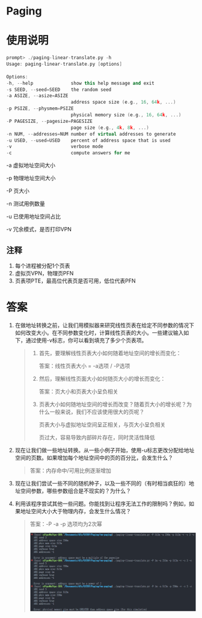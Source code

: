 # Paging

# 使用说明

```cpp
prompt> ./paging-linear-translate.py -h
Usage: paging-linear-translate.py [options]

Options:
-h, --help              show this help message and exit
-s SEED, --seed=SEED    the random seed
-a ASIZE, --asize=ASIZE 
                        address space size (e.g., 16, 64k, ...)
-p PSIZE, --physmem=PSIZE
                        physical memory size (e.g., 16, 64k, ...)
-P PAGESIZE, --pagesize=PAGESIZE
                        page size (e.g., 4k, 8k, ...)
-n NUM, --addresses=NUM number of virtual addresses to generate
-u USED, --used=USED    percent of address space that is used
-v                      verbose mode
-c                      compute answers for me
```

-a 虚拟地址空间大小

-p 物理地址空间大小

-P 页大小

-n 测试用例数量

-u 已使用地址空间占比

-v 冗余模式，是否打印VPN

## 注释

1. 每个进程被分配1个页表
2. 虚拟页VPN，物理页PFN
3. 页表项PTE，最高位代表页是否可用，低位代表PFN

# 答案

1. 在做地址转换之前，让我们用模拟器来研究线性页表在给定不同参数的情况下如何改变大小。在不同参数变化时，计算线性页表的大小。一些建议输入如下，通过使用-v标志，你可以看到填充了多少个页表项。

    > 1. 首先，要理解线性页表大小如何随着地址空间的增长而变化：
    >
    >     答案：线性页表大小 = -a选项 / -P选项
    > 2. 然后，理解线性页面大小如何随页大小的增长而变化：
    >
    >     答案：页大小和页表大小呈负相关
    > 3. 页表大小如何随地址空间的增长而改变？随着页大小的增长呢？为什么一般来说，我们不应该使用很大的页呢？
    >
    >     页表大小与虚拟地址空间呈正相关，与页大小呈负相关
    >
    >     页过大，容易导致内部碎片存在，同时灵活性降低
    >
2. 现在让我们做一些地址转换。从一些小例子开始，使用-u标志更改分配给地址空间的页数。如果增加每个地址空间中的页的百分比，会发生什么？

    > 答案：内存命中/可用比例逐渐增加
    >
3. 现在让我们尝试一些不同的随机种子，以及一些不同的（有时相当疯狂的）地址空间参数，哪些参数组合是不现实的？为什么？
4. 利用该程序尝试其他一些问题。你能找到让程序无法工作的限制吗？例如，如果地址空间大小大于物理内存，会发生什么情况？

    > 答案：-P -a -p 选项均为2次幂
    >
    > ​![image](assets/image-20240817194518-p8zj2vu.png)​
    >

‍
